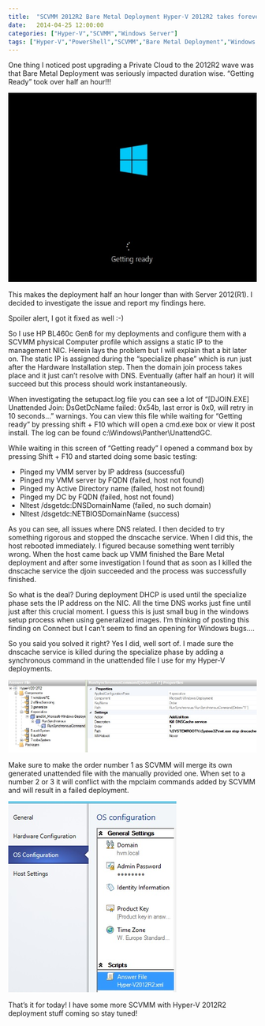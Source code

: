 ```yaml
---
title:  "SCVMM 2012R2 Bare Metal Deployment Hyper-V 2012R2 takes forever SOLVED!"
date:   2014-04-25 12:00:00
categories: ["Hyper-V","SCVMM","Windows Server"]
tags: ["Hyper-V","PowerShell","SCVMM","Bare Metal Deployment","Windows Server"]
---
```

One thing I noticed post upgrading a Private Cloud to the 2012R2 wave was that Bare Metal Deployment was seriously impacted duration wise.
“Getting Ready” took over half an hour!!!

![](/images/2014-04/getting-ready.jpg)

This makes the deployment half an hour longer than with Server 2012(R1).
I decided to investigate the issue and report my findings here.

Spoiler alert, I got it fixed as well :-)

So I use HP BL460c Gen8 for my deployments and configure them with a SCVMM physical Computer profile which assigns a static IP to the management NIC. Herein lays the problem but I will explain that a bit later on. The static IP is assigned during the “specialize phase” which is run just after the Hardware Installation step. Then the domain join process takes place and it just can’t resolve with DNS. Eventually (after half an hour) it will succeed but this process should work instantaneously.

When investigating the setupact.log file you can see a lot of “[DJOIN.EXE] Unattended Join: DsGetDcName failed: 0x54b, last error is 0x0, will retry in 10 seconds...” warnings. You can view this file while waiting for “Getting ready” by pressing shift + F10 which will open a cmd.exe box or view it post install. The log can be found c:\Windows\Panther\UnattendGC.

While waiting in this screen of “Getting ready” I opened a command box by pressing Shift + F10 and started doing some basic testing:
<ul>
	<li>Pinged my VMM server by IP address (successful)</li>
	<li>Pinged my VMM server by FQDN (failed, host not found)</li>
	<li>Pinged my Active Directory name (failed, host not found)</li>
	<li>Pinged my DC by FQDN (failed, host not found)</li>
	<li>Nltest /dsgetdc:DNSDomainName (failed, no such domain)</li>
	<li>Nltest /dsgetdc:NETBIOSDomainName (success)</li>
</ul>
As you can see, all issues where DNS related. I then decided to try something rigorous and stopped the dnscache service. When I did this, the host rebooted immediately. I figured because something went terribly wrong. When the host came back up VMM finished the Bare Metal deployment and after some investigation I found that as soon as I killed the dnscache service the djoin succeeded and the process was successfully finished.

So what is the deal? During deployment DHCP is used until the specialize phase sets the IP address on the NIC. All the time DNS works just fine until just after this crucial moment. I guess this is just small bug in the windows setup process when using generalized images. I’m thinking of posting this finding on Connect but I can’t seem to find an opening for Windows bugs….

So you said you solved it right? Yes I did, well sort of. I made sure the dnscache service is killed during the specialize phase by adding a synchronous command in the unattended file I use for my Hyper-V deployments.

![](/images/2014-04/unattend1.jpg)

Make sure to make the order number 1 as SCVMM will merge its own generated unattended file with the manually provided one. When set to a number 2 or 3 it will conflict with the mpclaim commands added by SCVMM and will result in a failed deployment.

![](/images/2014-04/computerprofile.jpg)

That’s it for today! I have some more SCVMM with Hyper-V 2012R2 deployment stuff coming so stay tuned!